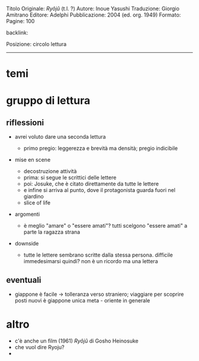 Titolo Originale: _Ryôjû_ (t.l. ?)
Autore: Inoue Yasushi
Traduzione: Giorgio Amitrano
Editore: Adelphi
Pubblicazione: 2004 (ed. org. 1949)
Formato: 
Pagine: 100

backlink: 

Posizione: circolo lettura

- - - 

# temi

# gruppo di lettura

## riflessioni
- avrei voluto dare una seconda lettura
	- primo pregio: leggerezza e brevità ma densità; pregio indicibile
		
- mise en scene
	- decostruzione attività
	- prima: si segue le scrittici delle lettere
	- poi: Josuke, che è citato direttamente da tutte le lettere
	- e infine si arriva al punto, dove il protagonista guarda fuori nel giardino
	- slice of life

- argomenti 
	- è meglio "amare" o "essere amati"? tutti scelgono "essere amati" a parte la ragazza strana

- downside
	- tutte le lettere sembrano scritte dalla stessa persona. difficile immedesimarsi quindi? non è un ricordo ma una lettera

## eventuali
- giappone è facile -> tolleranza verso straniero; viaggiare per scoprire posti nuovi è giappone unica meta - oriente in generale


# altro
- c'è anche un film (1961) _Ryôjû_ di Gosho Heinosuke
- che vuol dire Ryoju?
- 